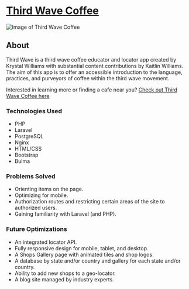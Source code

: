 # [Third Wave Coffee](http://third-wave-coffee.herokuapp.com/)
![Image of Third Wave Coffee](/app/public/images/third_wave_coffee.png)

## About
Third Wave is a third wave coffee educator and locator app created by Krystal Williams with substantial content contributions by Kaitlin Williams. The aim of this app is to offer an accessible introduction to the language, practices, and purveyors of coffee within the third wave movement.

Interested in learning more or finding a cafe near you? [Check out Third Wave Coffee here](https://third-wave-coffee.herokuapp.com/)

### Technologies Used
* PHP
* Laravel
* PostgreSQL
* Nginx
* HTML/CSS
* Bootstrap
* Bulma

### Problems Solved
* Orienting items on the page.
* Optimizing for mobile.
* Authorization routes and restricting certain areas of the site to authorized users.
* Gaining familiarity with Laravel (and PHP).

### Future Optimizations
* An integrated locator API.
* Fully responsive design for mobile, tablet, and desktop.
* A Shops Gallery page with animated tiles and shop logos.
* A database by state and/or country and gallery for each state and/or country.
* Ability to add new shops to a geo-locator.
* A blog site managed by industry experts.


